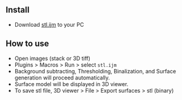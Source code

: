 ## Install
- Download [stl.ijm](https://github.com/xrm-bl/imagej-tools/blob/main/stl/stl.ijm) to your PC

## How to use
- Open images (stack or 3D tiff)
- Plugins > Macros > Run > select `stl.ijm`
- Background subtracting, Thresholding, Binalization, and Surface generation will proceed automatically.
- Surface model will be displayed in 3D viewer.
- To save stl file, 3D viewer > File > Export surfaces > stl (binary)
